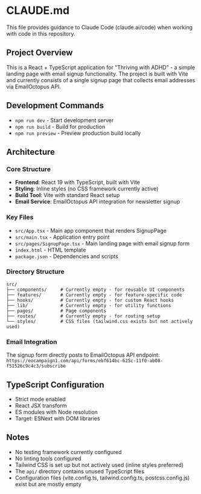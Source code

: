 # CLAUDE.md

This file provides guidance to Claude Code (claude.ai/code) when working with code in this repository.

## Project Overview

This is a React + TypeScript application for "Thriving with ADHD" - a simple landing page with email signup functionality. The project is built with Vite and currently consists of a single signup page that collects email addresses via EmailOctopus API.

## Development Commands

- `npm run dev` - Start development server
- `npm run build` - Build for production
- `npm run preview` - Preview production build locally

## Architecture

### Core Structure
- **Frontend**: React 19 with TypeScript, built with Vite
- **Styling**: Inline styles (no CSS framework currently active)
- **Build Tool**: Vite with standard React setup
- **Email Service**: EmailOctopus API integration for newsletter signup

### Key Files
- `src/App.tsx` - Main app component that renders SignupPage
- `src/main.tsx` - Application entry point
- `src/pages/SignupPage.tsx` - Main landing page with email signup form
- `index.html` - HTML template
- `package.json` - Dependencies and scripts

### Directory Structure
```
src/
├── components/     # Currently empty - for reusable UI components
├── features/       # Currently empty - for feature-specific code
├── hooks/          # Currently empty - for custom React hooks
├── lib/            # Currently empty - for utility functions
├── pages/          # Page components
├── routes/         # Currently empty - for routing setup
└── styles/         # CSS files (tailwind.css exists but not actively used)
```

### Email Integration
The signup form directly posts to EmailOctopus API endpoint: `https://eocampaign1.com/api/forms/ebf614bc-625c-11f0-ab08-f51526c9c4c3/subscribe`

## TypeScript Configuration
- Strict mode enabled
- React JSX transform
- ES modules with Node resolution
- Target: ESNext with DOM libraries

## Notes
- No testing framework currently configured
- No linting tools configured
- Tailwind CSS is set up but not actively used (inline styles preferred)
- The `api/` directory contains unused TypeScript files
- Configuration files (vite.config.ts, tailwind.config.ts, postcss.config.js) exist but are mostly empty